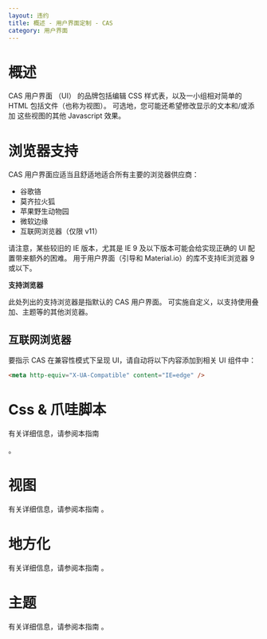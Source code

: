 ```yaml
---
layout: 违约
title: 概述 - 用户界面定制 - CAS
category: 用户界面
---
```


# 概述

CAS 用户界面 （UI） 的品牌包括编辑 CSS 样式表，以及一小组相对简单的 HTML 包括文件（也称为视图）。 可选地，您可能还希望修改显示的文本和/或添加 这些视图的其他 Javascript 效果。

# 浏览器支持

CAS 用户界面应适当且舒适地适合所有主要的浏览器供应商：

* 谷歌铬
* 莫齐拉火狐
* 苹果野生动物园
* 微软边缘
* 互联网浏览器（仅限 v11）

请注意，某些较旧的 IE 版本，尤其是 IE 9 及以下版本可能会给实现正确的 UI 配置带来额外的困难。 用于用户界面（引导和 Material.io）的库不支持IE浏览器 9 或以下。

<div class="alert alert-info"><strong>支持浏览器</strong><p>此处列出的支持浏览器是指默认的 CAS 用户界面。 可实施自定义，以支持使用叠加、主题等的其他浏览器。</p></div>

## 互联网浏览器

要指示 CAS 在兼容性模式下呈现 UI，请自动将以下内容添加到相关 UI 组件中：

```html
<meta http-equiv="X-UA-Compatible" content="IE=edge" />
```

# Css & 爪哇脚本

有关详细信息，请参阅本指南</a>

。</p> 



# 视图

有关详细信息，请参阅本指南</a> 。</p> 



# 地方化

有关详细信息，请参阅本指南</a> 。</p> 



# 主题

有关详细信息，请参阅本指南</a> 。</p>
